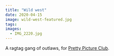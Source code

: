 ```yaml
---
title: "Wild west"
date: 2020-04-15
image: wild-west-featured.jpg
tags:
images:
  - IMG_2220.jpg
---
```


A ragtag gang of outlaws, for [Pretty Picture Club](https://www.instagram.com/prettypictureclub/).
